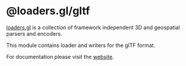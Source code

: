 # @loaders.gl/gltf

[loaders.gl](https://uber-web.github.io/loaders.gl/#/docs) is a collection of framework independent 3D and geospatial parsers and encoders.

This module contains loader and writers for the glTF format.

For documentation please visit the [website](https://loaders.gl).
